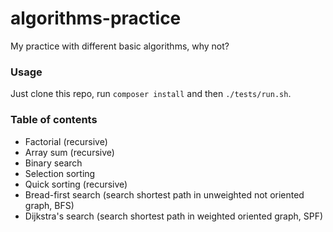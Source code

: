 # algorithms-practice
My practice with different basic algorithms, why not?

### Usage
Just clone this repo, run `composer install` and then `./tests/run.sh`.

### Table of contents
* Factorial (recursive)
* Array sum (recursive)
* Binary search
* Selection sorting
* Quick sorting (recursive)
* Bread-first search (search shortest path in unweighted not oriented graph, BFS)
* Dijkstra's search (search shortest path in weighted oriented graph, SPF)
